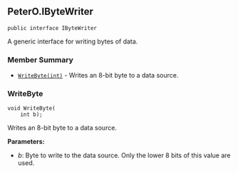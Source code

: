 ## PeterO.IByteWriter

    public interface IByteWriter

A generic interface for writing bytes of data.

### Member Summary
* <code>[WriteByte(int)](#WriteByte_int)</code> - Writes an 8-bit byte to a data source.

<a id="WriteByte_int"></a>
### WriteByte

    void WriteByte(
        int b);

Writes an 8-bit byte to a data source.

<b>Parameters:</b>

 * <i>b</i>: Byte to write to the data source. Only the lower 8 bits of this value are used.
